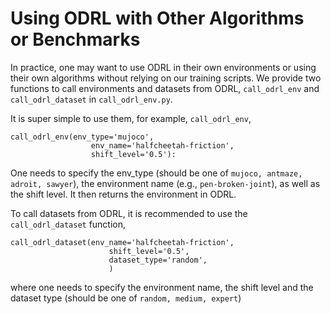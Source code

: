 # Using ODRL with Other Algorithms or Benchmarks

In practice, one may want to use ODRL in their own environments or using their own algorithms without relying on our training scripts. We provide two functions to call environments and datasets from ODRL, `call_odrl_env` and `call_odrl_dataset` in `call_odrl_env.py`.

It is super simple to use them, for example, `call_odrl_env`,

```
call_odrl_env(env_type='mujoco',
                  env_name='halfcheetah-friction',
                  shift_level='0.5'):
```

One needs to specify the env_type (should be one of `mujoco, antmaze, adroit, sawyer`), the environment name (e.g., `pen-broken-joint`), as well as the shift level. It then returns the environment in ODRL.

To call datasets from ODRL, it is recommended to use the `call_odrl_dataset` function,

```
call_odrl_dataset(env_name='halfcheetah-friction',
                      shift_level='0.5',
                      dataset_type='random',
                      )
```

where one needs to specify the environment name, the shift level and the dataset type (should be one of `random, medium, expert`)